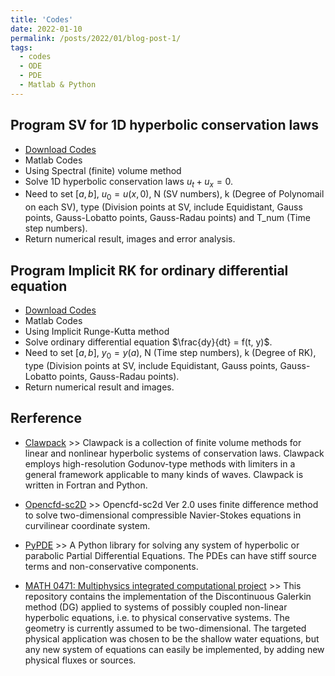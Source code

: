 ```yaml
---
title: 'Codes'
date: 2022-01-10
permalink: /posts/2022/01/blog-post-1/
tags:
  - codes
  - ODE
  - PDE
  - Matlab & Python
---
```


Program SV for 1D hyperbolic conservation laws
------
* [Download Codes](https://github.com/CyanPineLab/Codes.git)
* Matlab Codes
* Using Spectral (finite) volume method
* Solve 1D hyperbolic conservation laws $u_t + u_x = 0$.
* Need to set $[a, b]$, $u_0 = u(x,0)$, N (SV numbers), k (Degree of Polynomail on each SV), type (Division points at SV, include Equidistant, Gauss points, Gauss-Lobatto points, Gauss-Radau points) and T_num (Time step numbers).
* Return numerical result, images and error analysis.

Program Implicit RK for ordinary differential equation
------
* [Download Codes](https://github.com/CyanPineLab/Codes.git)
* Matlab Codes
* Using Implicit Runge-Kutta method
* Solve ordinary differential equation $\frac{dy}{dt} = f(t, y)$.
* Need to set $[a, b]$, $y_0 = y(a)$, N (Time step numbers), k (Degree of RK), type (Division points at SV, include Equidistant, Gauss points, Gauss-Lobatto points, Gauss-Radau points).
* Return numerical result and images.

Rerference
------
* [Clawpack](http://www.clawpack.org/) >> Clawpack is a collection of finite volume methods for linear and nonlinear hyperbolic systems of conservation laws. Clawpack employs high-resolution Godunov-type methods with limiters in a general framework applicable to many kinds of waves. Clawpack is written in Fortran and Python.

* [Opencfd-sc2D](https://pan.baidu.com/s/1slfC5Yl?_at_=1641785935729) >> Opencfd-sc2d Ver 2.0 uses finite difference method to solve two-dimensional compressible Navier-Stokes equations in curvilinear coordinate system.

* [PyPDE](https://pypde.readthedocs.io/en/latest/) >> A Python library for solving any system of hyperbolic or parabolic Partial Differential Equations. The PDEs can have stiff source terms and non-conservative components.

* [MATH 0471: Multiphysics integrated computational project](https://github.com/tgregov/Multiphysics) >> This repository contains the implementation of the Discontinuous Galerkin method (DG) applied to systems of possibly coupled non-linear hyperbolic equations, i.e. to physical conservative systems. The geometry is currently assumed to be two-dimensional. The targeted physical application was chosen to be the shallow water equations, but any new system of equations can easily be implemented, by adding new physical fluxes or sources.
